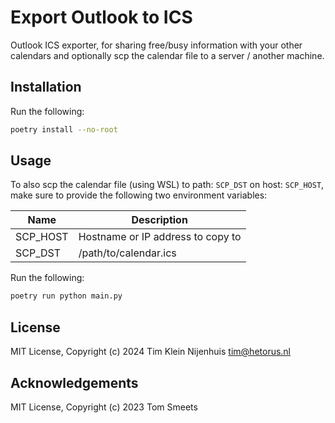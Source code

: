 # Export Outlook to ICS

Outlook ICS exporter, for sharing free/busy information with your other calendars and optionally scp the calendar file to a server / another machine.

## Installation

Run the following:

```bash
poetry install --no-root
```

## Usage

To also scp the calendar file (using WSL) to path: `SCP_DST` on host: `SCP_HOST`, make sure to provide the following two environment variables:

| Name     | Description                       |
| -------- | --------------------------------- |
| SCP_HOST | Hostname or IP address to copy to |
| SCP_DST  | /path/to/calendar.ics             |

Run the following:

```bash
poetry run python main.py
```

## License

MIT License, Copyright (c) 2024 Tim Klein Nijenhuis <tim@hetorus.nl>

## Acknowledgements

MIT License, Copyright (c) 2023 Tom Smeets
